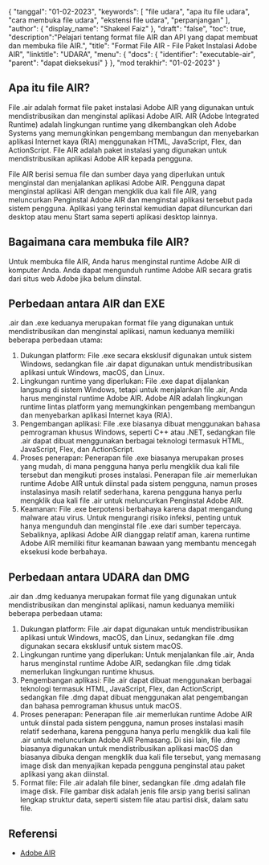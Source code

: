 {
"tanggal": "01-02-2023",
  "keywords": [
"file udara",
"apa itu file udara",
"cara membuka file udara",
"ekstensi file udara",
"perpanjangan"
],
  "author": {
"display_name": "Shakeel Faiz"
},
"draft": "false",
"toc": true,
  "description":"Pelajari tentang format file AIR dan API yang dapat membuat dan membuka file AIR.",
"title": "Format File AIR - File Paket Instalasi Adobe AIR",
"linktitle": "UDARA",
  "menu": {
    "docs": {
      "identifier": "executable-air",
"parent": "dapat dieksekusi"
}
},
"mod terakhir": "01-02-2023"
}

## Apa itu file AIR?

File .air adalah format file paket instalasi Adobe AIR yang digunakan untuk mendistribusikan dan menginstal aplikasi Adobe AIR. AIR (Adobe Integrated Runtime) adalah lingkungan runtime yang dikembangkan oleh Adobe Systems yang memungkinkan pengembang membangun dan menyebarkan aplikasi Internet kaya (RIA) menggunakan HTML, JavaScript, Flex, dan ActionScript. File AIR adalah paket instalasi yang digunakan untuk mendistribusikan aplikasi Adobe AIR kepada pengguna.

File AIR berisi semua file dan sumber daya yang diperlukan untuk menginstal dan menjalankan aplikasi Adobe AIR. Pengguna dapat menginstal aplikasi AIR dengan mengklik dua kali file AIR, yang meluncurkan Penginstal Adobe AIR dan menginstal aplikasi tersebut pada sistem pengguna. Aplikasi yang terinstal kemudian dapat diluncurkan dari desktop atau menu Start sama seperti aplikasi desktop lainnya.

## Bagaimana cara membuka file AIR?

Untuk membuka file AIR, Anda harus menginstal runtime Adobe AIR di komputer Anda. Anda dapat mengunduh runtime Adobe AIR secara gratis dari situs web Adobe jika belum diinstal.

## Perbedaan antara AIR dan EXE

.air dan .exe keduanya merupakan format file yang digunakan untuk mendistribusikan dan menginstal aplikasi, namun keduanya memiliki beberapa perbedaan utama:

1. Dukungan platform: File .exe secara eksklusif digunakan untuk sistem Windows, sedangkan file .air dapat digunakan untuk mendistribusikan aplikasi untuk Windows, macOS, dan Linux.
2. Lingkungan runtime yang diperlukan: File .exe dapat dijalankan langsung di sistem Windows, tetapi untuk menjalankan file .air, Anda harus menginstal runtime Adobe AIR. Adobe AIR adalah lingkungan runtime lintas platform yang memungkinkan pengembang membangun dan menyebarkan aplikasi Internet kaya (RIA).
3. Pengembangan aplikasi: File .exe biasanya dibuat menggunakan bahasa pemrograman khusus Windows, seperti C++ atau .NET, sedangkan file .air dapat dibuat menggunakan berbagai teknologi termasuk HTML, JavaScript, Flex, dan ActionScript.
4. Proses penerapan: Penerapan file .exe biasanya merupakan proses yang mudah, di mana pengguna hanya perlu mengklik dua kali file tersebut dan mengikuti proses instalasi. Penerapan file .air memerlukan runtime Adobe AIR untuk diinstal pada sistem pengguna, namun proses instalasinya masih relatif sederhana, karena pengguna hanya perlu mengklik dua kali file .air untuk meluncurkan Penginstal Adobe AIR.
5. Keamanan: File .exe berpotensi berbahaya karena dapat mengandung malware atau virus. Untuk mengurangi risiko infeksi, penting untuk hanya mengunduh dan menginstal file .exe dari sumber tepercaya. Sebaliknya, aplikasi Adobe AIR dianggap relatif aman, karena runtime Adobe AIR memiliki fitur keamanan bawaan yang membantu mencegah eksekusi kode berbahaya.

## Perbedaan antara UDARA dan DMG

.air dan .dmg keduanya merupakan format file yang digunakan untuk mendistribusikan dan menginstal aplikasi, namun keduanya memiliki beberapa perbedaan utama:

1. Dukungan platform: File .air dapat digunakan untuk mendistribusikan aplikasi untuk Windows, macOS, dan Linux, sedangkan file .dmg digunakan secara eksklusif untuk sistem macOS.
2. Lingkungan runtime yang diperlukan: Untuk menjalankan file .air, Anda harus menginstal runtime Adobe AIR, sedangkan file .dmg tidak memerlukan lingkungan runtime khusus.
3. Pengembangan aplikasi: File .air dapat dibuat menggunakan berbagai teknologi termasuk HTML, JavaScript, Flex, dan ActionScript, sedangkan file .dmg dapat dibuat menggunakan alat pengembangan dan bahasa pemrograman khusus untuk macOS.
4. Proses penerapan: Penerapan file .air memerlukan runtime Adobe AIR untuk diinstal pada sistem pengguna, namun proses instalasi masih relatif sederhana, karena pengguna hanya perlu mengklik dua kali file .air untuk meluncurkan Adobe AIR Pemasang. Di sisi lain, file .dmg biasanya digunakan untuk mendistribusikan aplikasi macOS dan biasanya dibuka dengan mengklik dua kali file tersebut, yang memasang image disk dan menyajikan kepada pengguna penginstal atau paket aplikasi yang akan diinstal.
5. Format file: File .air adalah file biner, sedangkan file .dmg adalah file image disk. File gambar disk adalah jenis file arsip yang berisi salinan lengkap struktur data, seperti sistem file atau partisi disk, dalam satu file.

## Referensi
* [Adobe AIR](https://en.wikipedia.org/wiki/Adobe_AIR)

